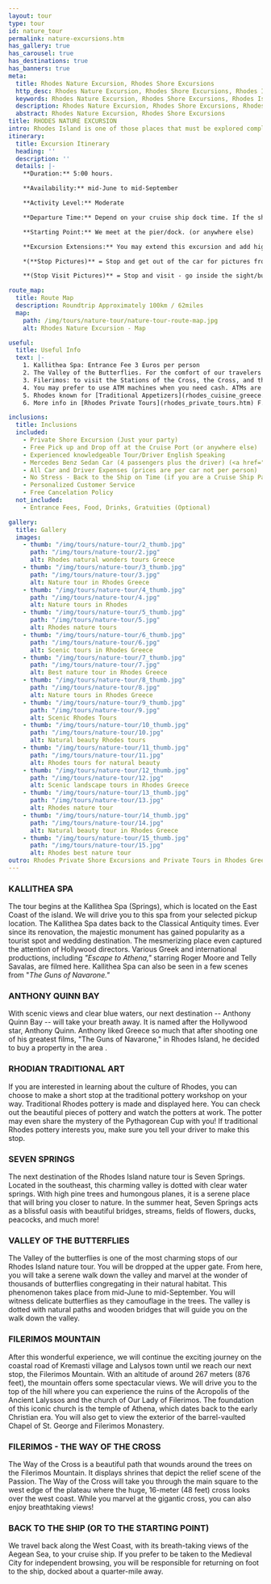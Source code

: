 ```yaml
---
layout: tour
type: tour
id: nature_tour
permalink: nature-excursions.htm
has_gallery: true
has_carousel: true
has_destinations: true
has_banners: true
meta:
  title: Rhodes Nature Excursion, Rhodes Shore Excursions
  http_desc: Rhodes Nature Excursion, Rhodes Shore Excursions, Rhodes Island Nature Tours
  keywords: Rhodes Nature Excursion, Rhodes Shore Excursions, Rhodes Island Nature Tours
  description: Rhodes Nature Excursion, Rhodes Shore Excursions, Rhodes Island Nature Tours
  abstract: Rhodes Nature Excursion, Rhodes Shore Excursions
title: RHODES NATURE EXCURSION
intro: Rhodes Island is one of those places that must be explored completely to witness and truly appreciate the wonders of nature here. Nothing matches the natural beauty of Rhodes Island. Every turn brings you to a new and mesmerizing view, which is why we have designed our Rhodes Island nature tour to cover as many exciting and thrilling spots.
itinerary:
  title: Excursion Itinerary
  heading: ''
  description: ''
  details: |-
    **Duration:** 5:00 hours.

    **Availability:** mid-June to mid-September

    **Activity Level:** Moderate

    **Departure Time:** Depend on your cruise ship dock time. If the ship arrives late into port, we'll adjust our schedules, and the rental time will start from the moment you meet your driver.

    **Starting Point:** We meet at the pier/dock. (or anywhere else)

    **Excursion Extensions:** You may extend this excursion and add highlights

    *(**Stop Pictures)** = Stop and get out of the car for pictures from outside of the Sight/building

    **(Stop Visit Pictures)** = Stop and visit - go inside the sight/building for pictures

route_map:
  title: Route Map
  description: Roundtrip Approximately 100km / 62miles
  map:
    path: /img/tours/nature-tour/nature-tour-route-map.jpg
    alt: Rhodes Nature Excursion - Map

useful:
  title: Useful Info
  text: |-
    1. Kallithea Spa: Entrance Fee 3 Euros per person
    2. The Valley of the Butterflies. For the comfort of our travelers we drive them to the Upper Gate so they can walk down easier (one way) 30 - 40 min. The elderly people in your group they can wait down at the Main Gate, with the driver while you explore the place. There is a small cafe, a refreshment kiosk, and a little gift shop. Entrance fee: (3 Euros Low Season) (5 Euros High Season) per person. Children under 12 years old Free. (Before June 15th and after September 15th we skip the site as no butterflies)
    3. Filerimos: to visit the Stations of the Cross, the Cross, and the panoramic vista is Free, to visit the Monastery and the Church 6 Euros per person. Children under 18 years old free. The site has a refreshment kiosk a souvenir shop and shady seating.
    4. You may prefer to use ATM machines when you need cash. ATMs are everywhere.
    5. Rhodes known for [Traditional Appetizers](rhodes_cuisine_greece.htm), desserts, [Wines](wine_tours_greece.htm), the famous handmade [Rhodes Pottery - Ceramics](greek_pottery.htm) and the beautiful [Rhodes Beaches](rhodes_beaches.htm).
    6. More info in [Rhodes Private Tours](rhodes_private_tours.htm) F.A.Q.    

inclusions:
  title: Inclusions
  included:
    - Private Shore Excursion (Just your party)
    - Free Pick up and Drop off at the Cruise Port (or anywhere else)
    - Experienced knowledgeable Tour/Driver English Speaking
    - Mercedes Benz Sedan Car (4 passengers plus the driver) (<a href="groups.htm">bigger group or more room?</a>)
    - All Car and Driver Expenses (prices are per car not per person)
    - No Stress - Back to the Ship on Time (if you are a Cruise Ship Passenger)
    - Personalized Customer Service
    - Free Cancelation Policy
  not_included:
    - Entrance Fees, Food, Drinks, Gratuities (Optional)

gallery:
  title: Gallery
  images:
    - thumb: "/img/tours/nature-tour/2_thumb.jpg"
      path: "/img/tours/nature-tour/2.jpg"
      alt: Rhodes natural wonders tours Greece
    - thumb: "/img/tours/nature-tour/3_thumb.jpg"
      path: "/img/tours/nature-tour/3.jpg"
      alt: Nature tour in Rhodes Greece
    - thumb: "/img/tours/nature-tour/4_thumb.jpg"
      path: "/img/tours/nature-tour/4.jpg"
      alt: Nature tours in Rhodes
    - thumb: "/img/tours/nature-tour/5_thumb.jpg"
      path: "/img/tours/nature-tour/5.jpg"
      alt: Rhodes nature tours
    - thumb: "/img/tours/nature-tour/6_thumb.jpg"
      path: "/img/tours/nature-tour/6.jpg"
      alt: Scenic tours in Rhodes Greece
    - thumb: "/img/tours/nature-tour/7_thumb.jpg"
      path: "/img/tours/nature-tour/7.jpg"
      alt: Best nature tour in Rhodes Greece
    - thumb: "/img/tours/nature-tour/8_thumb.jpg"
      path: "/img/tours/nature-tour/8.jpg"
      alt: Nature tours in Rhodes Greece
    - thumb: "/img/tours/nature-tour/9_thumb.jpg"
      path: "/img/tours/nature-tour/9.jpg"
      alt: Scenic Rhodes Tours
    - thumb: "/img/tours/nature-tour/10_thumb.jpg"
      path: "/img/tours/nature-tour/10.jpg"
      alt: Natural beauty Rhodes tours
    - thumb: "/img/tours/nature-tour/11_thumb.jpg"
      path: "/img/tours/nature-tour/11.jpg"
      alt: Rhodes tours for natural beauty
    - thumb: "/img/tours/nature-tour/12_thumb.jpg"
      path: "/img/tours/nature-tour/12.jpg"
      alt: Scenic landscape tours in Rhodes Greece
    - thumb: "/img/tours/nature-tour/13_thumb.jpg"
      path: "/img/tours/nature-tour/13.jpg"
      alt: Rhodes nature tour
    - thumb: "/img/tours/nature-tour/14_thumb.jpg"
      path: "/img/tours/nature-tour/14.jpg"
      alt: Natural beauty tour in Rhodes Greece
    - thumb: "/img/tours/nature-tour/15_thumb.jpg"
      path: "/img/tours/nature-tour/15.jpg"
      alt: Rhodes best nature tour
outro: Rhodes Private Shore Excursions and Private Tours in Rhodes Greece
---
```

### KALLITHEA SPA

The tour begins at the Kallithea Spa (Springs), which is located on the East Coast of the island. We will drive you to this spa from your selected pickup location. The Kallithea Spa dates back to the Classical Antiquity times. Ever since its renovation, the majestic monument has gained popularity as a tourist spot and wedding destination.   The mesmerizing place even captured the attention of Hollywood directors. Various Greek and international productions, including *"Escape to Athena,"* starring Roger Moore and Telly Savalas, are filmed here. Kallithea Spa can also be seen in a few scenes from "*The Guns of Navarone."*

### ANTHONY QUINN BAY

With scenic views and clear blue waters, our next destination -- Anthony Quinn Bay -- will take your breath away. It is named after the Hollywood star, Anthony Quinn. Anthony liked Greece so much that after shooting one of his greatest films, "The Guns of Navarone," in Rhodes Island, he decided to buy a property in the area .

### RHODIAN TRADITIONAL ART

If you are interested in learning about the culture of Rhodes, you can choose to make a short stop at the traditional pottery workshop on your way. Traditional Rhodes pottery is made and displayed here. You can check out the beautiful pieces of pottery and watch the potters at work. The potter may even share the mystery of the Pythagorean Cup with you! If traditional Rhodes pottery interests you, make sure you tell your driver to make this stop.

### SEVEN SPRINGS

The next destination of the Rhodes Island nature tour is Seven Springs. Located in the southeast, this charming valley is dotted with clear water springs. With high pine trees and humongous planes, it is a serene place that will bring you closer to nature. In the summer heat, Seven Springs acts as a blissful oasis with beautiful bridges, streams, fields of flowers, ducks, peacocks, and much more!

### VALLEY OF THE BUTTERFLIES

The Valley of the butterflies is one of the most charming stops of our Rhodes Island nature tour. You will be dropped at the upper gate. From here, you will take a serene walk down the valley and marvel at the wonder of thousands of butterflies congregating in their natural habitat. This phenomenon takes place from mid-June to mid-September. You will witness delicate butterflies as they camouflage in the trees. The valley is dotted with natural paths and wooden bridges that will guide you on the walk down the valley.

### FILERIMOS MOUNTAIN

After this wonderful experience, we will continue the exciting journey on the coastal road of Kremasti village and Lalysos town until we reach our next stop, the Filerimos Mountain. With an altitude of around 267 meters (876 feet), the mountain offers some spectacular views. We will drive you to the top of the hill where you can experience the ruins of the Acropolis of the Ancient Lalyssos and the church of Our Lady of Filerimos. The foundation of this iconic church is the temple of Athena, which dates back to the early Christian era. You will also get to view the exterior of the barrel-vaulted Chapel of St. George and Filerimos Monastery.

### FILERIMOS - THE WAY OF THE CROSS

The Way of the Cross is a beautiful path that wounds around the trees on the Filerimos Mountain. It displays shrines that depict the relief scene of the Passion. The Way of the Cross will take you through the main square to the west edge of the plateau where the huge, 16-meter (48 feet) cross looks over the west coast. While you marvel at the gigantic cross, you can also enjoy breathtaking views!

### BACK TO THE SHIP (OR TO THE STARTING POINT)

We travel back along the West Coast, with its breath-taking views of the Aegean Sea, to your cruise ship. If you prefer to be taken to the Medieval City for independent browsing, you will be responsible for returning on foot to the ship, docked about a quarter-mile away.